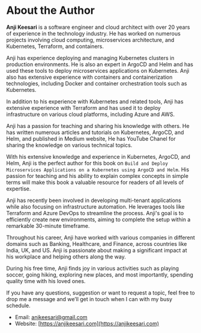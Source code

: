# About the Author

**Anji Keesari** is a software engineer and cloud architect with over 20 years of experience in the technology industry. He has worked on numerous projects involving cloud computing, microservices architecture, and Kubernetes, Terraform, and containers.

Anji has experience deploying and managing Kubernetes clusters in production environments. He is also an expert in ArgoCD and Helm and has used these tools to deploy microservices applications on Kubernetes. Anji also has extensive experience with containers and containerization technologies, including Docker and container orchestration tools such as Kubernetes.

In addition to his experience with Kubernetes and related tools, Anji has extensive experience with Terraform and has used it to deploy infrastructure on various cloud platforms, including Azure and AWS.

Anji has a passion for teaching and sharing his knowledge with others. He has written numerous articles and tutorials on Kubernetes, ArgoCD, and Helm, and published in Medium website, He has YouTube Chanel for sharing the knowledge on various technical topics.

With his extensive knowledge and experience in Kubernetes, ArgoCD, and Helm, Anji is the perfect author for this book on `Build and Deploy Microservices Applications on a Kubernetes using ArgoCD and Helm`. His passion for teaching and his ability to explain complex concepts in simple terms will make this book a valuable resource for readers of all levels of expertise.

Anji has recently been involved in developing multi-tenant applications while also focusing on infrastructure automation. He leverages tools like Terraform and Azure DevOps to streamline the process. Anji's goal is to efficiently create new environments, aiming to complete the setup within a remarkable 30-minute timeframe. 

Throughout his career, Anji have worked with various companies in different domains such as Banking, Healthcare, and Finance, across countries like India, UK, and US. Anji is  passionate about making a significant impact at his workplace and helping others along the way.

During his free time, Anji finds joy in various activities such as playing soccer, going hiking, exploring new places, and most importantly, spending quality time with his loved ones.

If you have any questions, suggestion or want to request a topic, feel free to drop me a message and we’ll get in touch when I can with my busy schedule.

- Email: <anjkeesari@gmail.com>
- Website: [https://anjikeesari.com](https://anjikeesari.com)
